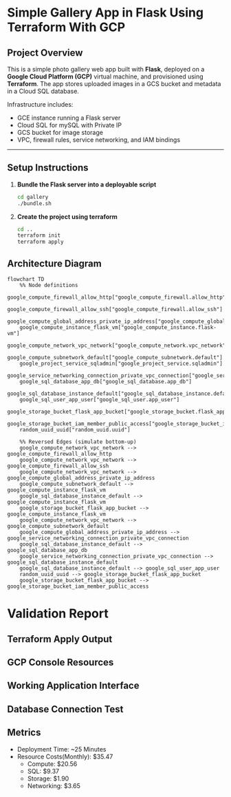 # Simple Gallery App in Flask Using Terraform With GCP

## Project Overview

This is a simple photo gallery web app built with **Flask**, deployed on a **Google Cloud Platform (GCP)** virtual machine, and provisioned using **Terraform**. The app stores uploaded images in a GCS bucket and metadata in a Cloud SQL database.

Infrastructure includes:
- GCE instance running a Flask server
- Cloud SQL for mySQL with Private IP
- GCS bucket for image storage
- VPC, firewall rules, service networking, and IAM bindings

---

## Setup Instructions

1. **Bundle the Flask server into a deployable script**
   ```sh
   cd gallery
   ./bundle.sh
   ```

2. **Create the project using terraform**
   ```sh
   cd ..
   terraform init
   terraform apply
   ```

## Architecture Diagram

```mermaid
flowchart TD
    %% Node definitions
    google_compute_firewall_allow_http["google_compute_firewall.allow_http"]
    google_compute_firewall_allow_ssh["google_compute_firewall.allow_ssh"]
    google_compute_global_address_private_ip_address["google_compute_global_address.private_ip_address"]
    google_compute_instance_flask_vm["google_compute_instance.flask-vm"]
    google_compute_network_vpc_network["google_compute_network.vpc_network"]
    google_compute_subnetwork_default["google_compute_subnetwork.default"]
    google_project_service_sqladmin["google_project_service.sqladmin"]
    google_service_networking_connection_private_vpc_connection["google_service_networking_connection.private_vpc_connection"]
    google_sql_database_app_db["google_sql_database.app_db"]
    google_sql_database_instance_default["google_sql_database_instance.default"]
    google_sql_user_app_user["google_sql_user.app_user"]
    google_storage_bucket_flask_app_bucket["google_storage_bucket.flask_app_bucket"]
    google_storage_bucket_iam_member_public_access["google_storage_bucket_iam_member.public_access"]
    random_uuid_uuid["random_uuid.uuid"]

    %% Reversed Edges (simulate bottom-up)
    google_compute_network_vpc_network --> google_compute_firewall_allow_http
    google_compute_network_vpc_network --> google_compute_firewall_allow_ssh
    google_compute_network_vpc_network --> google_compute_global_address_private_ip_address
    google_compute_subnetwork_default --> google_compute_instance_flask_vm
    google_sql_database_instance_default --> google_compute_instance_flask_vm
    google_storage_bucket_flask_app_bucket --> google_compute_instance_flask_vm
    google_compute_network_vpc_network --> google_compute_subnetwork_default
    google_compute_global_address_private_ip_address --> google_service_networking_connection_private_vpc_connection
    google_sql_database_instance_default --> google_sql_database_app_db
    google_service_networking_connection_private_vpc_connection --> google_sql_database_instance_default
    google_sql_database_instance_default --> google_sql_user_app_user
    random_uuid_uuid --> google_storage_bucket_flask_app_bucket
    google_storage_bucket_flask_app_bucket --> google_storage_bucket_iam_member_public_access
```


# Validation Report

## Terraform Apply Output

## GCP Console Resources

## Working Application Interface

## Database Connection Test

## Metrics
 - Deployment Time: ~25 Minutes
 - Resource Costs(Monthly): $35.47
   - Compute: $20.56
   - SQL: $9.37
   - Storage: $1.90
   - Networking: $3.65 